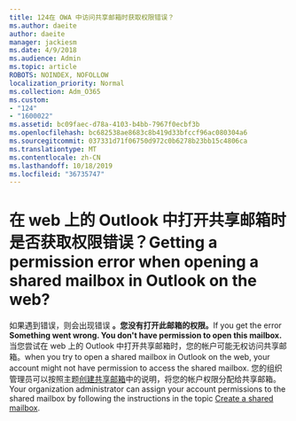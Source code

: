 ```yaml
---
title: 124在 OWA 中访问共享邮箱时获取权限错误？
ms.author: daeite
author: daeite
manager: jackiesm
ms.date: 4/9/2018
ms.audience: Admin
ms.topic: article
ROBOTS: NOINDEX, NOFOLLOW
localization_priority: Normal
ms.collection: Adm_O365
ms.custom:
- "124"
- "1600022"
ms.assetid: bc09faec-d78a-4103-b4bb-7967f0ecbf3b
ms.openlocfilehash: bc682538ae8683c8b419d33bfccf96ac080304a6
ms.sourcegitcommit: 037331d71f06750d972c0b6278b23bb15c4806ca
ms.translationtype: MT
ms.contentlocale: zh-CN
ms.lasthandoff: 10/18/2019
ms.locfileid: "36735747"
---
```

# <a name="getting-a-permission-error-when-opening-a-shared-mailbox-in-outlook-on-the-web"></a><span data-ttu-id="57784-102">在 web 上的 Outlook 中打开共享邮箱时是否获取权限错误？</span><span class="sxs-lookup"><span data-stu-id="57784-102">Getting a permission error when opening a shared mailbox in Outlook on the web?</span></span>

<span data-ttu-id="57784-103">如果遇到错误，则会出现错误 **。您没有打开此邮箱的权限。**</span><span class="sxs-lookup"><span data-stu-id="57784-103">If you get the error **Something went wrong. You don't have permission to open this mailbox.**</span></span> <span data-ttu-id="57784-104">当您尝试在 web 上的 Outlook 中打开共享邮箱时，您的帐户可能无权访问共享邮箱。</span><span class="sxs-lookup"><span data-stu-id="57784-104">when you try to open a shared mailbox in Outlook on the web, your account might not have permission to access the shared mailbox.</span></span> <span data-ttu-id="57784-105">您的组织管理员可以按照主题[创建共享邮箱](https://docs.microsoft.com/office365/admin/email/create-a-shared-mailbox)中的说明，将您的帐户权限分配给共享邮箱。</span><span class="sxs-lookup"><span data-stu-id="57784-105">Your organization administrator can assign your account permissions to the shared mailbox by following the instructions in the topic [Create a shared mailbox](https://docs.microsoft.com/office365/admin/email/create-a-shared-mailbox).</span></span>
  